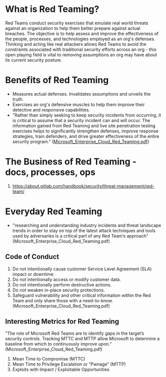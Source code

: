 # What is Red Teaming?
Red Teams conduct security exercises that emulate real world threats against an organization to help them better prepare against actual breaches. The objective is to help assess and improve the effectiveness of the people, processes, and technologies employed as an org's defenses. Thinking and acting like real attackers allows Red Teams to avoid the constraints associated with traditional security efforts across an org - this open playing field is vital to removing assumptions an org may have about its current security posture. 

# Benefits of Red Teaming
- Measures actual defenses. Invalidates assumptions and unveils the truth.
- Exercises an org's defensive muscles to help them improve their detective and responsive capabilities.
- "Rather than simply seeking to keep security incidents from occurring, it is critical to assume that a security incident can and will occur. The information gained from Red Teaming and live site penetration testing exercises helps to significantly strengthen defenses, improve response strategies, train defenders, and drive greater effectiveness of the entire security program." ([Microsoft_Enterprise_Cloud_Red_Teaming.pdf](https://download.microsoft.com/download/C/1/9/C1990DBA-502F-4C2A-848D-392B93D9B9C3/Microsoft_Enterprise_Cloud_Red_Teaming.pdf))

# The Business of Red Teaming - docs, processes, ops
1. https://about.gitlab.com/handbook/security/threat-management/red-team/

# Everyday Red Teaming
- "researching and understanding industry incidents and threat landscape trends in order to stay
on top of the latest attack techniques and tools used by adversaries is a critical part of any Red Team’s
approach" (Microsoft_Enterprise_Cloud_Red_Teaming.pdf)

## Code of Conduct
1. Do not intentionally cause customer Service Level Agreement (SLA) impact or downtime.
2. Do not intentionally access or modify customer data.
3. Do not intentionally perform destructive actions.
4. Do not weaken in-place security protections.
5. Safeguard vulnerability and other critical information within the Red Team and only share those
with a need-to-know.
(Microsoft_Enterprise_Cloud_Red_Teaming.pdf)

## Interesting Metrics for Red Teaming
"The role of Microsoft Red Teams are to identify gaps in the target’s security controls. Tracking MTTC and
MTTP allow Microsoft to determine a baseline from which to continuously improve upon." (Microsoft_Enterprise_Cloud_Red_Teaming.pdf)
1. Mean Time to Compromise (MTTC)
2. Mean Time to Privilege Escalation or “Pwnage” (MTTP)
3. Exploits with Impact / Exploitable Opportunities
